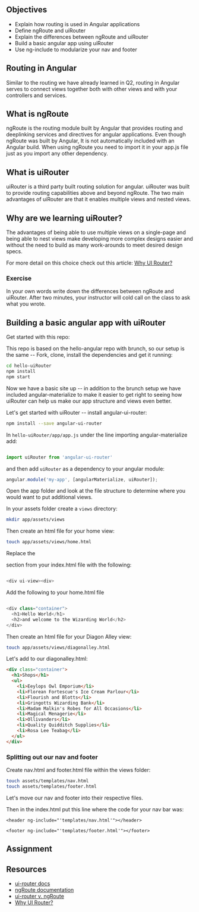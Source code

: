 ## Objectives

* Explain how routing is used in Angular applications
* Define ngRoute and uiRouter
* Explain the differences between ngRoute and uiRouter
* Build a basic angular app using uiRouter
* Use ng-include to modularize your nav and footer

## Routing in Angular
Similar to the routing we have already learned in Q2, routing in Angular serves to connect views together both with other views and with your controllers and services.

## What is ngRoute
ngRoute is the routing module built by Angular that provides routing and deeplinking services and directives for angular applications. Even though ngRoute was built by Angular,
It is not automatically included with an Angular build. When using ngRoute you need to import it in your app.js file just as you import any other dependency.

## What is uiRouter
uiRouter is a third party built routing solution for angular. uiRouter was built to provide routing capabilities above and beyond ngRoute. The two main advantages of uiRouter are that it enables multiple views and nested views.

## Why are we learning uiRouter?
The advantages of being able to use multiple views on a single-page and being able to nest views make developing more complex designs easier and without the need to build as many work-arounds to meet desired design specs.

For more detail on this choice check out this article: [Why UI Router?](http://www.funnyant.com/angularjs-ui-router/)

### Exercise
In your own words write down the differences between ngRoute and uiRouter. After two minutes, your instructor will cold call on the class to ask what you wrote.

## Building a basic angular app with uiRouter
Get started with this repo:

This repo is based on the hello-angular repo with brunch, so our setup is the same -- Fork, clone, install the dependencies and get it running:
```sh
cd hello-uiRouter
npm install
npm start
```
Now we have a basic site up -- in addition to the brunch setup we have included angular-materialize to make it easier to get right to seeing how uiRouter can help us make our app structure and views even better.

Let's get started with uiRouter -- install angular-ui-router:
```sh
npm install --save angular-ui-router
```
In `hello-uiRouter/app/app.js` under the line importing angular-materialize add:
```js

import uiRouter from 'angular-ui-router'

```
and then add `uiRouter` as a dependency to your angular module:
```js
angular.module('my-app', [angularMaterialize, uiRouter]);
```

Open the app folder and look at the file structure to determine where you would want to put additional views.

In your assets folder create a `views` directory:
```sh
mkdir app/assets/views
```
Then create an html file for your home view:
```sh
touch app/assets/views/home.html
```
Replace the <main> section from your index.html file with the following:
```js

<div ui-view><div>

```
Add the following to your home.html file

```js

<div class="container">
  <h1>Hello World</h1>
  <h2>and welcome to the Wizarding World</h2>
</div>

```


Then create an html file for your Diagon Alley view:
```sh
touch app/assets/views/diagonalley.html
```

Let's add to our diagonalley.html:
```html
<div class="container">
  <h1>Shops</h1>
  <ul>
    <li>Eeylops Owl Emporium</li>
    <li>Florean Fortescue's Ice Cream Parlour</li>
    <li>Flourish and Blotts</li>
    <li>Gringotts Wizarding Bank</li>
    <li>Madam Malkin's Robes for All Occasions</li>
    <li>Magical Menagerie</li>
    <li>Ollivanders</li>
    <li>Quality Quidditch Supplies</li>
    <li>Rosa Lee Teabag</li>
  </ul>
</div>
```


### Splitting out our nav and footer
Create nav.html and footer.html file within the views folder:
```sh
touch assets/templates/nav.html
touch assets/templates/footer.html
```
Let's move our nav and footer into their respective files.

Then in the index.html put this line where the code for your nav bar was:
```
<header ng-include="'templates/nav.html'"></header>
```
```
<footer ng-include="'templates/footer.html'"></footer>

```


## Assignment


## Resources

* [ui-router docs](https://github.com/angular-ui/ui-router)
* [ngRoute documentation](https://docs.angularjs.org/api/ngRoute)
* [ui-router v. ngRoute](http://stackoverflow.com/questions/21023763/angularjs-difference-between-angular-route-and-angular-ui-router)
* [Why UI Router?](http://www.funnyant.com/angularjs-ui-router/)
